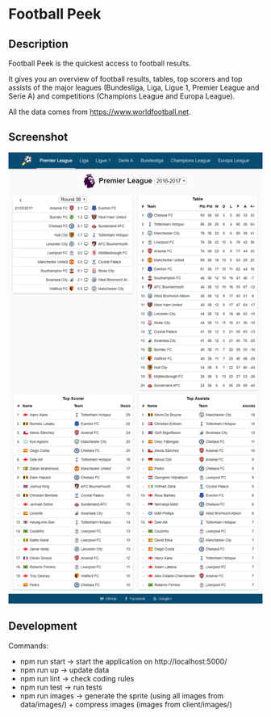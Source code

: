 # Football Peek

## Description

Football Peek is the quickest access to football results.

It gives you an overview of football results, tables, top scorers and top assists of the major leagues (Bundesliga, Liga, Ligue 1, Premier League and Serie A) and competitions (Champions League and Europa League).

All the data comes from https://www.worldfootball.net.

## Screenshot

![alt tag](https://raw.githubusercontent.com/Softcadbury/EPortfolio/master/EPortfolio/Content/Images/preview/football-peek.png)

## Development

Commands:

- npm run start -> start the application on http://localhost:5000/
- npm run up -> update data
- npm run lint -> check coding rules
- npm run test -> run tests
- npm run images -> generate the sprite (using all images from data/images/) + compress images (images from client/images/)
